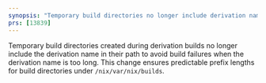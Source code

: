 ```yaml
---
synopsis: "Temporary build directories no longer include derivation names"
prs: [13839]
---
```


Temporary build directories created during derivation builds no longer include the derivation name in their path to avoid build failures when the derivation name is too long. This change ensures predictable prefix lengths for build directories under `/nix/var/nix/builds`.